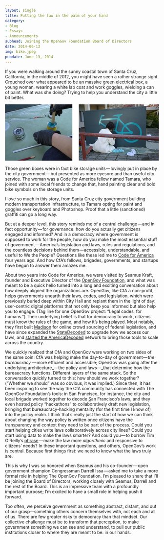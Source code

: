 ```yaml
---
layout: single
title: Putting the law in the palm of your hand
category: 
- Blog
- Essays
- Announcements
subhead: Joining the OpenGov Foundation Board of Directors
date: 2014-06-13
img: bike.jpeg
pubdate: June 13, 2014
---
```

If you were walking around the sunny coastal town of Santa Cruz, California, in the middle of 2012, you might have seen a rather strange sight. Crouched over what appeared to be an massive green electrical box, a young woman, wearing a white lab coat and work goggles, wielding a can of paint. What was she doing? Trying to help you understand the city a little bit better.

![](/post-img/1__KgScNrv__8UKegbKb7ceKTQ.jpeg)

Those green boxes were in fact bike storage units — lovingly put in place by the city government — but presented as more eyesore and than useful city service. The woman was a Code for America fellow named Tamara, who joined with some local friends to change that, hand painting clear and bold bike symbols on the storage units.

I love so much in this story, from Santa Cruz city government building modern transportation infrastructure, to Tamara opting for paint and goggles over keyboard and Photoshop. Proof that a little (sanctioned) graffiti can go a long way.

But at a deeper level, this story reminds me of a central challenge — and in fact opportunity — for governance: how do you actually get citizens engaged and informed? And in a democracy where government is supposed to work for the people, how do you make the most essential stuff of government — America’s legislation and laws, rules and regulations, and the countless decisions behind them — accessible, understandable, and useful to We the People? Questions like these led me to [Code for America](http://codeforamerica.org/) four years ago. And how CfA’s fellows, brigades, governments, and startups have begun to answer them amazes me.

About two years into Code for America, we were visited by Seamus Kraft, founder and Executive Director of the [OpenGov Foundation](http://opengovfoundation.org/), and what was meant to be a quick hello turned into a long and exciting conversation about how deeply aligned the organizations are. OpenGov, like CfA a non-profit, helps governments unearth their laws, codes, and legislation, which were previously buried deep within City Hall and replant them in the light of day: user-centric digital platforms that not only keep you informed but also help you to engage. (Tag line for one OpenGov project: “Legal codes, for humans.”) Their underlying belief is that for democracy to work, citizens must know the rules of the game, and how it’s being played. Most notably, they first built [Madison](http://opengovfoundation.org/the-madison-project/) for online crowd sourcing of federal legislation, and have since expanded the [StateDecoded](http://www.statedecoded.com/) to upgrade how we access our laws, and [started the AmericaDecoded](http://americadecoded.org/) network to bring those tools to scale across the country.

We quickly realized that CfA and OpenGov were working on two sides of the same coin: CfA was helping make the day-to-day of government — _the bureaucracy_ — more efficient and accessible; OpenGov was going after the underlying architecture_—the policy and laws—_that determine how the bureaucracy functions. Different layers of the same stack. So the conversation quickly turned to this: how should we work together? (“Whether we should” was so obvious, it was implied.) Since then, it has been inspiring to see the way the CfA community has connected with The OpenGov Foundation’s tools: in San Francisco, for instance, the city and local brigade worked together to decode [S](http://sanfranciscocode.org/)an Francisco’s laws, and they even hosted policy “hackathons” to collaboratively draft new legislation, bringing that bureaucracy-hacking mentality (for the first time I know of) into the policy realm. I think that’s really just the start of how we can think about changing the way policy is written once citizens have the transparency and context they need to be part of the process. Could you start helping cities write laws collaboratively across city lines? Could you start using data to make the laws smarter? And could you — to borrow Tim O’Reilly’s [phrase](http://beyondtransparency.org/chapters/part-5/open-data-and-algorithmic-regulation/) — make the law more _algorithmic_ and responsive to citizens’ needs? In these important questions, and others, OpenGov’s work is central. Because first things first: we need to know what the laws truly are.

This is why I was so honored when Seamus and his co-founder — open government champion Congressman Darrell Issa — asked me to take a more formal role in helping The OpenGov Foundation. I’m pleased to share that I’ll be joining the Board of Directors, working closely with Seamus, Darrell and the rest of the Board. This is an impressive team with a profoundly important purpose; I’m excited to have a small role in helping push it forward.

Too often, we perceive government as something abstract, distant, and out of our grasp—something others concern themselves with, not each and all of us. There are few greater risks to democracy than that mindset. Our collective challenge must be to transform that perception, to make government something we can see and understand, to pull our public institutions closer to where they are meant to be: in our hands.